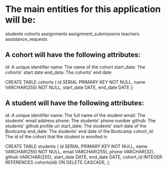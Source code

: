 # The main entities for this application will be:

students
cohorts
assignments
assignment_submissions
teachers
assistance_requests

## A cohort will have the following attributes:
id: A unique identifier
name: The name of the cohort
start_date: The cohorts' start date
end_date: The cohorts' end date

CREATE TABLE cohorts (
  id SERIAL PRIMARY KEY NOT NULL,
  name VARCHAR(255) NOT NULL,
  start_date DATE,
  end_date DATE
);



## A student will have the following attributes:
id: A unique identifier
name: The full name of the student
email: The students' email address
phone: The students' phone number
github: The students' github profile url
start_date: The students' start date of the Bootcamp
end_date: The students' end date of the Bootcamp
cohort_id: The id of the cohort that the student is enrolled in


CREATE TABLE students (
  id SERIAL PRIMARY KEY NOT NULL,
  name VARCHAR(255) NOT NULL,
  email VARCHAR(255),
  phone VARCHAR(32),
  github VARCHAR(255),
  start_date DATE,
  end_date DATE,
  cohort_id INTEGER REFERENCES cohorts(id) ON DELETE CASCADE,
);